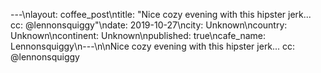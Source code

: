 ---\nlayout: coffee_post\ntitle: "Nice cozy evening with this hipster jerk... cc: @lennonsquiggy"\ndate: 2019-10-27\ncity: Unknown\ncountry: Unknown\ncontinent: Unknown\npublished: true\ncafe_name: Lennonsquiggy\n---\n\nNice cozy evening with this hipster jerk... cc: @lennonsquiggy